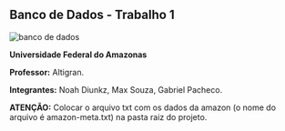 ## Banco de Dados - Trabalho 1

![banco de dados](https://cdn-images-1.medium.com/max/466/1*HSZjhuNmSZoRw4pH9Ug1vQ.gif)

**Universidade Federal do Amazonas** 

**Professor:** Altigran.

**Integrantes:** Noah Diunkz, Max Souza, Gabriel Pacheco.

**ATENÇÃO:** Colocar o arquivo txt com os dados da amazon (o nome do arquivo é amazon-meta.txt) na pasta raiz do projeto.
